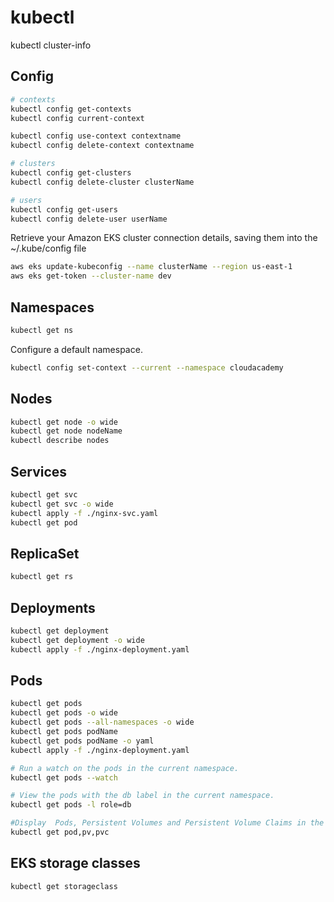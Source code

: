 # kubectl

kubectl cluster-info

## Config
```bash
# contexts
kubectl config get-contexts
kubectl config current-context

kubectl config use-context contextname
kubectl config delete-context contextname

# clusters
kubectl config get-clusters
kubectl config delete-cluster clusterName

# users
kubectl config get-users
kubectl config delete-user userName
```

Retrieve your Amazon EKS cluster connection details, saving them into the ~/.kube/config file
```bash
aws eks update-kubeconfig --name clusterName --region us-east-1
aws eks get-token --cluster-name dev
```

## Namespaces
```bash
kubectl get ns
```
Configure a default namespace.
```bash
kubectl config set-context --current --namespace cloudacademy
```
## Nodes
```bash
kubectl get node -o wide
kubectl get node nodeName
kubectl describe nodes
```

## Services
```bash
kubectl get svc
kubectl get svc -o wide
kubectl apply -f ./nginx-svc.yaml
kubectl get pod
```

## ReplicaSet
```bash
kubectl get rs
```

## Deployments
```bash
kubectl get deployment
kubectl get deployment -o wide
kubectl apply -f ./nginx-deployment.yaml
```

## Pods
```bash
kubectl get pods
kubectl get pods -o wide
kubectl get pods --all-namespaces -o wide
kubectl get pods podName
kubectl get pods podName -o yaml
kubectl apply -f ./nginx-deployment.yaml

# Run a watch on the pods in the current namespace.
kubectl get pods --watch

# View the pods with the db label in the current namespace.
kubectl get pods -l role=db 

#Display  Pods, Persistent Volumes and Persistent Volume Claims in the same command
kubectl get pod,pv,pvc
```

## EKS storage classes
```bash
kubectl get storageclass
```
